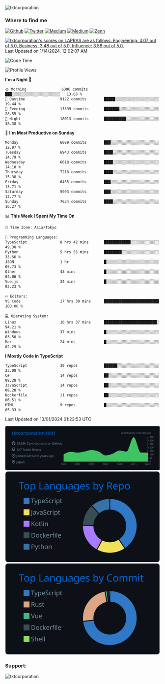 <p align="left"> <img src="https://komarev.com/ghpvc/?username=tktcorporation&label=Profile%20views&color=0e75b6&style=flat" alt="tktcorporation" /> </p>

<h3>Where to find me</h3>
<p>
<a href="https://github.com/tktcorporation" target="_blank"><img alt="Github" src="https://img.shields.io/badge/GitHub-%2312100E.svg?&style=for-the-badge&logo=Github&logoColor=white" /></a>
<a href="https://twitter.com/tktcorporation" target="_blank"><img alt="Twitter" src="https://img.shields.io/badge/twitter-%231DA1F2.svg?&style=for-the-badge&logo=twitter&logoColor=white" /></a>
<a href="https://www.linkedin.com/in/tktcorporation" target="_blank"><img alt="Medium" src="https://img.shields.io/badge/linkdin-0a66c2.svg?&style=for-the-badge&logo=linkedin&logoColor=white" /></a>
<a href="https://qiita.com/tktcorporation" target="_blank"><img alt="Medium" src="https://img.shields.io/badge/qiita-55C500.svg?&style=for-the-badge&logo=qiita&logoColor=white" /></a>
<a href="https://zenn.dev/tktcorporation" target="_blank"><img alt="Zenn" src="https://img.shields.io/badge/Zenn-3EA8FF.svg?&style=for-the-badge&logo=Zenn&logoColor=white" /></a>
</p>

<!--START_SECTION:lapras-card-->
<p ><a href="https://lapras.com/public/tktcorporation" target="_blank" rel="noopener noreferrer"><img alt="tktcorporation's scores on LAPRAS are as follows: Engineering: 4.07 out of 5.0, Business: 3.48 out of 5.0, Influence: 3.58 out of 5.0." src="https://lapras-card-generator.vercel.app/api/svg?e=4.07&b=3.48&i=3.58&b1=%23232323&b2=%236d6d6d&i1=%23212121&i2=%23818181&l=en" width="300" ></a>  
Last Updated on 1/14/2024, 12:02:07 AM</p>
<!--END_SECTION:lapras-card-->
  
<!--START_SECTION:waka-->
![Code Time](http://img.shields.io/badge/Code%20Time-1%2C359%20hrs%2053%20mins-blue)

![Profile Views](http://img.shields.io/badge/Profile%20Views-0-blue)

**I'm a Night 🦉** 

```text
🌞 Morning                6396 commits        ███░░░░░░░░░░░░░░░░░░░░░░   13.63 % 
🌆 Daytime                9122 commits        █████░░░░░░░░░░░░░░░░░░░░   19.44 % 
🌃 Evening                13399 commits       ███████░░░░░░░░░░░░░░░░░░   28.55 % 
🌙 Night                  18013 commits       ██████████░░░░░░░░░░░░░░░   38.38 % 
```
📅 **I'm Most Productive on Sunday** 

```text
Monday                   6089 commits        ███░░░░░░░░░░░░░░░░░░░░░░   12.97 % 
Tuesday                  6943 commits        ████░░░░░░░░░░░░░░░░░░░░░   14.79 % 
Wednesday                6618 commits        ████░░░░░░░░░░░░░░░░░░░░░   14.10 % 
Thursday                 7218 commits        ████░░░░░░░░░░░░░░░░░░░░░   15.38 % 
Friday                   6435 commits        ███░░░░░░░░░░░░░░░░░░░░░░   13.71 % 
Saturday                 5993 commits        ███░░░░░░░░░░░░░░░░░░░░░░   12.77 % 
Sunday                   7634 commits        ████░░░░░░░░░░░░░░░░░░░░░   16.27 % 
```


📊 **This Week I Spent My Time On** 

```text
🕑︎ Time Zone: Asia/Tokyo

💬 Programming Languages: 
TypeScript               8 hrs 42 mins       ████████████░░░░░░░░░░░░░   49.38 % 
Python                   5 hrs 55 mins       ████████░░░░░░░░░░░░░░░░░   33.56 % 
JSON                     1 hr                █░░░░░░░░░░░░░░░░░░░░░░░░   05.73 % 
Other                    43 mins             █░░░░░░░░░░░░░░░░░░░░░░░░   04.06 % 
Vue.js                   34 mins             █░░░░░░░░░░░░░░░░░░░░░░░░   03.23 % 

🔥 Editors: 
VS Code                  17 hrs 39 mins      █████████████████████████   100.00 % 

💻 Operating System: 
Linux                    16 hrs 37 mins      ████████████████████████░   94.21 % 
Windows                  37 mins             █░░░░░░░░░░░░░░░░░░░░░░░░   03.50 % 
Mac                      24 mins             █░░░░░░░░░░░░░░░░░░░░░░░░   02.29 % 
```

**I Mostly Code in TypeScript** 

```text
TypeScript               39 repos            ██████░░░░░░░░░░░░░░░░░░░   23.08 % 
C#                       14 repos            ██░░░░░░░░░░░░░░░░░░░░░░░   08.28 % 
JavaScript               14 repos            ██░░░░░░░░░░░░░░░░░░░░░░░   08.28 % 
Dockerfile               11 repos            ██░░░░░░░░░░░░░░░░░░░░░░░   06.51 % 
HTML                     9 repos             █░░░░░░░░░░░░░░░░░░░░░░░░   05.33 % 
```




 Last Updated on 13/01/2024 01:23:53 UTC
<!--END_SECTION:waka-->

[![](https://raw.githubusercontent.com/tktcorporation/tktcorporation/master/profile-summary-card-output/github_dark/0-profile-details.svg)](https://github.com/vn7n24fzkq/github-profile-summary-cards)
[![](https://raw.githubusercontent.com/tktcorporation/tktcorporation/master/profile-summary-card-output/github_dark/1-repos-per-language.svg)](https://github.com/vn7n24fzkq/github-profile-summary-cards) [![](https://raw.githubusercontent.com/tktcorporation/tktcorporation/master/profile-summary-card-output/github_dark/2-most-commit-language.svg)](https://github.com/vn7n24fzkq/github-profile-summary-cards)

<h3 align="left">Support:</h3>
<p><a href="https://www.buymeacoffee.com/tktcorporation"> <img align="left" src="https://cdn.buymeacoffee.com/buttons/v2/default-yellow.png" height="50" width="210" alt="tktcorporation" /></a></p><br><br>
